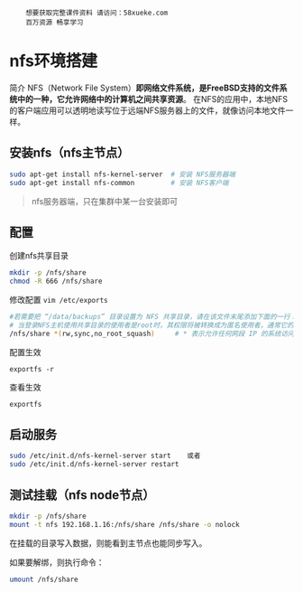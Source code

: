 ```### 此资源由 58学课资源站 收集整理 ###
	想要获取完整课件资料 请访问：58xueke.com
	百万资源 畅享学习

```
# nfs环境搭建

简介 NFS（Network File System）**即网络文件系统，是FreeBSD支持的文件系统中的一种，它允许网络中的计算机之间共享资源**。 在NFS的应用中，本地NFS的客户端应用可以透明地读写位于远端NFS服务器上的文件，就像访问本地文件一样。

## 安装nfs（nfs主节点）

```bash
sudo apt-get install nfs-kernel-server  # 安装 NFS服务器端
sudo apt-get install nfs-common         # 安装 NFS客户端
```

> nfs服务器端，只在集群中某一台安装即可

## 配置

创建nfs共享目录

```bash
mkdir -p /nfs/share
chmod -R 666 /nfs/share
```

修改配置 `vim /etc/exports`

```bash
#若需要把 “/data/backups” 目录设置为 NFS 共享目录，请在该文件末尾添加下面的一行：
# 当登录NFS主机使用共享目录的使用者是root时，其权限将被转换成为匿名使用者，通常它的UID与GID都会变成nobody身份,添加no_root_squash参数，确保root账户能用
/nfs/share *(rw,sync,no_root_squash)     # * 表示允许任何网段 IP 的系统访问该 NFS 目录
```

配置生效
```
exportfs -r
```

查看生效

```bash
exportfs
```

## 启动服务

```bash
sudo /etc/init.d/nfs-kernel-server start    或者  
sudo /etc/init.d/nfs-kernel-server restart
```

## 测试挂载（nfs node节点）

```bash
mkdir -p /nfs/share
mount -t nfs 192.168.1.16:/nfs/share /nfs/share -o nolock
```

在挂载的目录写入数据，则能看到主节点也能同步写入。

如果要解绑，则执行命令：

```bash
umount /nfs/share
```